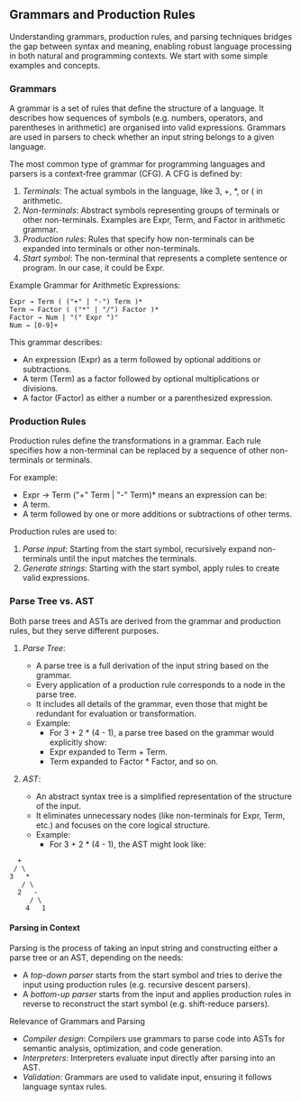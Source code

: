 
## Grammars and Production Rules

Understanding grammars, production rules, and parsing techniques bridges the gap between syntax and meaning,
enabling robust language processing in both natural and programming contexts. We start with some simple
examples and concepts.


### Grammars

A grammar is a set of rules that define the structure of a language. It describes how sequences of
symbols (e.g. numbers, operators, and parentheses in arithmetic) are organised into valid expressions.
Grammars are used in parsers to check whether an input string belongs to a given language.

The most common type of grammar for programming languages and parsers is a context-free grammar (CFG).
A CFG is defined by:
1. *Terminals*: The actual symbols in the language, like 3, +, *, or ( in arithmetic.
2. *Non-terminals*: Abstract symbols representing groups of terminals or other non-terminals.
   Examples are Expr, Term, and Factor in arithmetic grammar.
3. *Production rules*: Rules that specify how non-terminals can be expanded into terminals or other non-terminals.
4. *Start symbol*: The non-terminal that represents a complete sentence or program. In our case, it could be Expr.

Example Grammar for Arithmetic Expressions:

```enbf
Expr → Term ( ("+" | "-") Term )*
Term → Factor ( ("*" | "/") Factor )*
Factor → Num | "(" Expr ")"
Num → [0-9]+
```

This grammar describes:
- An expression (Expr) as a term followed by optional additions or subtractions.
- A term (Term) as a factor followed by optional multiplications or divisions.
- A factor (Factor) as either a number or a parenthesized expression.


### Production Rules

Production rules define the transformations in a grammar. Each rule specifies how a non-terminal
can be replaced by a sequence of other non-terminals or terminals.

For example:
- Expr → Term ("+" Term | "-" Term)* means an expression can be:
- A term.
- A term followed by one or more additions or subtractions of other terms.

Production rules are used to:
1.	*Parse input*: Starting from the start symbol, recursively expand non-terminals until the input matches the terminals.
2.	*Generate strings*: Starting with the start symbol, apply rules to create valid expressions.


### Parse Tree vs. AST

Both parse trees and ASTs are derived from the grammar and production rules, but they serve different purposes.

1. *Parse Tree*:
	- A parse tree is a full derivation of the input string based on the grammar.
	- Every application of a production rule corresponds to a node in the parse tree.
	- It includes all details of the grammar, even those that might be redundant for evaluation or transformation.
	- Example:
        - For 3 + 2 * (4 - 1), a parse tree based on the grammar would explicitly show:
	    - Expr expanded to Term + Term.
	    - Term expanded to Factor * Factor, and so on.

2. *AST*:
	- An abstract syntax tree is a simplified representation of the structure of the input.
	- It eliminates unnecessary nodes (like non-terminals for Expr, Term, etc.) and focuses on the core logical structure.
	- Example:
        - For 3 + 2 * (4 - 1), the AST might look like:

```text
  +
 / \
3   *
   / \
  2   -
     / \
    4   1
```

#### Parsing in Context

Parsing is the process of taking an input string and constructing either a parse tree or an AST, depending on the needs:
- A *top-down parser* starts from the start symbol and tries to derive the input using production rules (e.g. recursive descent parsers).
- A *bottom-up parser* starts from the input and applies production rules in reverse to reconstruct the start symbol (e.g. shift-reduce parsers).

Relevance of Grammars and Parsing
- *Compiler design*: Compilers use grammars to parse code into ASTs for semantic analysis, optimization, and code generation.
- *Interpreters*: Interpreters evaluate input directly after parsing into an AST.
- *Validation*: Grammars are used to validate input, ensuring it follows language syntax rules.

